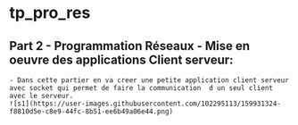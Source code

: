 # tp_pro_res
## Part 2 - Programmation Réseaux - Mise en oeuvre des applications Client serveur:
    - Dans cette partier en va creer une petite application client serveur avec socket qui permet de faire la communication  d un seul client avec le serveur.
    ![s1](https://user-images.githubusercontent.com/102295113/159931324-f8810d5e-c8e9-44fc-8b51-ee6b49a06e44.png)
